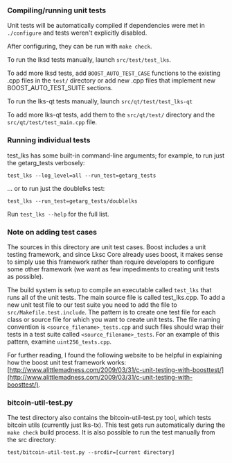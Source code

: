 ### Compiling/running unit tests

Unit tests will be automatically compiled if dependencies were met in `./configure`
and tests weren't explicitly disabled.

After configuring, they can be run with `make check`.

To run the lksd tests manually, launch `src/test/test_lks`.

To add more lksd tests, add `BOOST_AUTO_TEST_CASE` functions to the existing
.cpp files in the `test/` directory or add new .cpp files that
implement new BOOST_AUTO_TEST_SUITE sections.

To run the lks-qt tests manually, launch `src/qt/test/test_lks-qt`

To add more lks-qt tests, add them to the `src/qt/test/` directory and
the `src/qt/test/test_main.cpp` file.

### Running individual tests

test_lks has some built-in command-line arguments; for
example, to run just the getarg_tests verbosely:

    test_lks --log_level=all --run_test=getarg_tests

... or to run just the doublelks test:

    test_lks --run_test=getarg_tests/doublelks

Run `test_lks --help` for the full list.

### Note on adding test cases

The sources in this directory are unit test cases.  Boost includes a
unit testing framework, and since Lksc Core already uses boost, it makes
sense to simply use this framework rather than require developers to
configure some other framework (we want as few impediments to creating
unit tests as possible).

The build system is setup to compile an executable called `test_lks`
that runs all of the unit tests.  The main source file is called
test_lks.cpp. To add a new unit test file to our test suite you need 
to add the file to `src/Makefile.test.include`. The pattern is to create 
one test file for each class or source file for which you want to create 
unit tests.  The file naming convention is `<source_filename>_tests.cpp` 
and such files should wrap their tests in a test suite 
called `<source_filename>_tests`. For an example of this pattern, 
examine `uint256_tests.cpp`.

For further reading, I found the following website to be helpful in
explaining how the boost unit test framework works:
[http://www.alittlemadness.com/2009/03/31/c-unit-testing-with-boosttest/](http://www.alittlemadness.com/2009/03/31/c-unit-testing-with-boosttest/).

### bitcoin-util-test.py

The test directory also contains the bitcoin-util-test.py tool, which tests bitcoin utils (currently just lks-tx). This test gets run automatically during the `make check` build process. It is also possible to run the test manually from the src directory:

```
test/bitcoin-util-test.py --srcdir=[current directory]

```